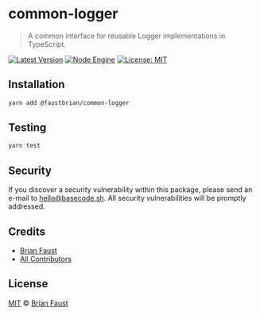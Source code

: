 # common-logger

> A common interface for reusable Logger implementations in TypeScript.

[![Latest Version](https://badgen.now.sh/npm/v/@faustbrian/common-logger)](https://www.npmjs.com/package/@faustbrian/common-logger)
[![Node Engine](https://badgen.now.sh/npm/node/@faustbrian/common-logger)](https://www.npmjs.com/package/@faustbrian/common-logger)
[![License: MIT](https://badgen.now.sh/badge/license/MIT/green)](https://opensource.org/licenses/MIT)

## Installation

```bash
yarn add @faustbrian/common-logger
```

## Testing

```bash
yarn test
```

## Security

If you discover a security vulnerability within this package, please send an e-mail to hello@basecode.sh. All security vulnerabilities will be promptly addressed.

## Credits

-   [Brian Faust](https://github.com/faustbrian)
-   [All Contributors](../../../../contributors)

## License

[MIT](LICENSE) © [Brian Faust](https://basecode.sh)
